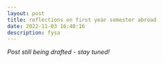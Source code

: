 ```yaml
---
layout: post
title: reflections on first year semester abroad 
date: 2022-11-03 16:40:16
description: fysa
---
```


*Post still being drafted - stay tuned!*